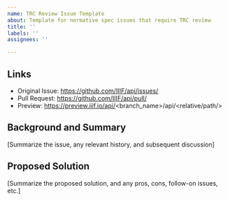 ```yaml
---
name: TRC Review Issue Template
about: Template for normative spec issues that require TRC review
title: ''
labels: ''
assignees: ''

---
```


## Links

 * Original Issue: https://github.com/IIIF/api/issues/<number>
 * Pull Request: https://github.com/IIIF/api/pull/<number>
 * Preview: https://preview.iiif.io/api/<branch_name>/api/<relative/path/>

## Background and Summary

[Summarize the issue, any relevant history, and subsequent discussion]

## Proposed Solution

[Summarize the proposed solution, and any pros, cons, follow-on issues, etc.]
